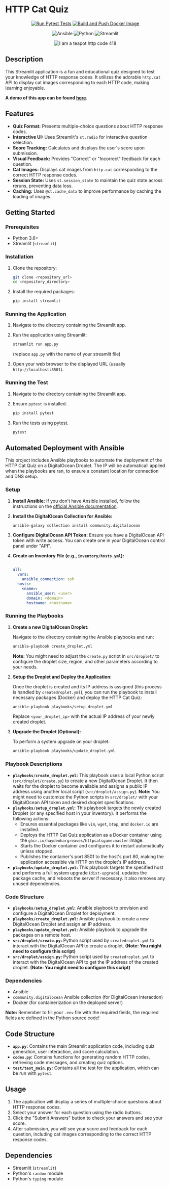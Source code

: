 # HTTP Cat Quiz


<div align="center">

[![Run Pytest Tests](https://github.com/haydenhargreaves/httpCatsGame/actions/workflows/pytest.yml/badge.svg)](https://github.com/haydenhargreaves/httpCatsGame/actions/workflows/pytest.yml)
[![Build and Push Docker Image](https://github.com/haydenhargreaves/httpCatsGame/actions/workflows/docker-build.yml/badge.svg)](https://github.com/haydenhargreaves/httpCatsGame/actions/workflows/docker-build.yml)

![Ansible](https://img.shields.io/badge/ansible-%231A1918.svg?style=for-the-badge&logo=ansible&logoColor=white)
![Python](https://img.shields.io/badge/python-3670A0?style=for-the-badge&logo=python&logoColor=ffdd54)
![Streamlit](https://img.shields.io/badge/Streamlit-%23FE4B4B.svg?style=for-the-badge&logo=streamlit&logoColor=white)

![I am a teapot http code 418](https://http.cat/418.jpg)
</div>



## Description

This Streamlit application is a fun and educational quiz designed to test your knowledge of HTTP response codes. It utilizes the adorable `http.cat` API to display cat images corresponding to each HTTP code, making learning enjoyable.

**A demo of this app can be found [here](https://httpcats.streamlit.app).**

## Features

* **Quiz Format:** Presents multiple-choice questions about HTTP response codes.
* **Interactive UI:** Uses Streamlit's `st.radio` for interactive question selection.
* **Score Tracking:** Calculates and displays the user's score upon submission.
* **Visual Feedback:** Provides "Correct" or "Incorrect" feedback for each question.
* **Cat Images:** Displays cat images from `http.cat` corresponding to the correct HTTP response codes.
* **Session State:** Uses `st.session_state` to maintain the quiz state across reruns, preventing data loss.
* **Caching:** Uses `@st.cache_data` to improve performance by caching the loading of images.

## Getting Started

### Prerequisites

* Python 3.6+
* Streamlit (`streamlit`)

### Installation

1.  Clone the repository:

    ```bash
    git clone <repository_url>
    cd <repository_directory>
    ```

2.  Install the required packages:

    ```bash
    pip install streamlit
    ```

### Running the Application

1.  Navigate to the directory containing the Streamlit app.
2.  Run the application using Streamlit:

    ```bash
    streamlit run app.py
    ```

    (replace `app.py` with the name of your streamlit file)

3.  Open your web browser to the displayed URL (usually `http://localhost:8501`).

### Running the Test

1.  Navigate to the directory containing the Streamlit app.
2.  Ensure `pytest` is installed.

    ```bash
    pip install pytest
    ```
    
3.  Run the tests using pytest.

    ```bash
    pytest
    ```


## Automated Deployment with Ansible

This project includes Ansible playbooks to automate the deployment of the HTTP Cat Quiz on a DigitalOcean Droplet.
The IP will be automaticall applied when the playbooks are ran, to ensure a constant location for connection and DNS setup.

### Setup

1.  **Install Ansible:** If you don't have Ansible installed, follow the instructions on the [official Ansible documentation](https://www.google.com/search?q=https://docs.ansible.com/installation_guide/index.html).

2.  **Install the DigitalOcean Collection for Ansible:**

    ```bash
    ansible-galaxy collection install community.digitalocean
    ```

3.  **Configure DigitalOcean API Token:** Ensure you have a DigitalOcean API token with write access. You can create one in your DigitalOcean control panel under "API".

4.  **Create an Inventory File (e.g., `inventory/hosts.yml`):**

    ```yml

    all:
      vars:
        ansible_connection: ssh
      hosts:
        <name>:
          ansible_user: <user>
          domain: <domain>
          hostname: <hostname>
    ```


### Running the Playbooks

1.  **Create a new DigitalOcean Droplet:**

    Navigate to the directory containing the Ansible playbooks and run:

    ```bash
    ansible-playbook create_droplet.yml
    ```

    **Note:** You might need to adjust the `create.py` script in `src/droplet/` to configure the droplet size, region, and other parameters according to your needs.

2.  **Setup the Droplet and Deploy the Application:**

    Once the droplet is created and its IP address is assigned (this process is handled by `createdroplet.yml`), you can run the playbook to install necessary packages (Docker) and deploy the HTTP Cat Quiz:

    ```bash
    ansible-playbook playbooks/setup_droplet.yml
    ```

    Replace `<your_droplet_ip>` with the actual IP address of your newly created droplet.

3.  **Upgrade the Droplet (Optional):**

    To perform a system upgrade on your droplet:

    ```bash
    ansible-playbook playbooks/update_droplet.yml
    ```

### Playbook Descriptions

  * **`playbooks/create_droplet.yml`:** This playbook uses a local Python script (`src/droplet/create.py`) to create a new DigitalOcean Droplet. It then waits for the droplet to become available and assigns a public IP address using another local script (`src/droplet/assign.py`). **Note:** You might need to customize the Python scripts in `src/droplet/` with your DigitalOcean API token and desired droplet specifications.
  * **`playbooks/setup_droplet.yml`:** This playbook targets the newly created Droplet (or any specified host in your inventory). It performs the following actions:
      * Ensures essential packages like `vim`, `wget`, `btop`, and `docker.io` are installed.
      * Deploys the HTTP Cat Quiz application as a Docker container using the `ghcr.io/haydenhargreaves/httpcatsgame:master` image.
      * Starts the Docker container and configures it to restart automatically unless stopped.
      * Publishes the container's port 8501 to the host's port 80, making the application accessible via HTTP on the droplet's IP address.
  * **`playbooks/update_droplet.yml`:** This playbook targets the specified host and performs a full system upgrade (`dist-upgrade`), updates the package cache, and reboots the server if necessary. It also removes any unused dependencies.

### Code Structure

  * **`playbooks/setup_droplet.yml`:** Ansible playbook to provision and configure a DigitalOcean Droplet for deployment.
  * **`playbooks/create_droplet.yml`:** Ansible playbook to create a new DigitalOcean Droplet and assign an IP address.
  * **`playbooks/update_droplet.yml`:** Ansible playbook to upgrade the packages on a remote host.
  * **`src/droplet/create.py`:** Python script used by `createdroplet.yml` to interact with the DigitalOcean API to create a droplet. **(Note: You might need to configure this script)**
  * **`src/droplet/assign.py`:** Python script used by `createdroplet.yml` to interact with the DigitalOcean API to get the IP address of the created droplet. **(Note: You might need to configure this script)**

### Dependencies

  * Ansible
  * `community.digitalocean` Ansible collection (for DigitalOcean interaction)
  * Docker (for containerization on the deployed server)

**Note:** Remember to fill your `.env` file with the required fields, the required fields are defined in the Python source code!

## Code Structure

* **`app.py`:** Contains the main Streamlit application code, including quiz generation, user interaction, and score calculation.
* **`codes.py`:** Contains functions for generating random HTTP codes, retrieving code messages, and creating quiz options.
* **`test/test_main.py`:** Contains all the test for the application, which can be run with `pytest`.

## Usage

1.  The application will display a series of multiple-choice questions about HTTP response codes.
2.  Select your answer for each question using the radio buttons.
3.  Click the "Submit Answers" button to check your answers and see your score.
4.  After submission, you will see your score and feedback for each question, including cat images corresponding to the correct HTTP response codes.

## Dependencies

* Streamlit (`streamlit`)
* Python's `random` module
* Python's `typing` module
